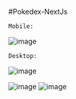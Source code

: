 #Pokedex-NextJs

`Mobile:`

![image](https://user-images.githubusercontent.com/64815326/114619540-114e7200-9c81-11eb-8661-79b47b6569a2.png)

`Desktop:`

![image](https://user-images.githubusercontent.com/64815326/114620166-afdad300-9c81-11eb-835f-39909c86031a.png)

![image](https://user-images.githubusercontent.com/64815326/114620032-8b7ef680-9c81-11eb-82ff-4e00f940f929.png)
![image](https://user-images.githubusercontent.com/64815326/114620253-c84aed80-9c81-11eb-8e89-7656ea5112ef.png)


